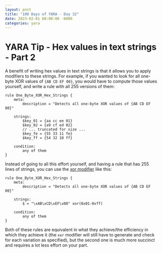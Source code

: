 ```yaml
---
layout: post
title: "100 Days of YARA - Day 32"
date: 2023-02-01 00:00:00 -0000
categories: yara
---
```


# YARA Tip - Hex values in text strings - Part 2
A benefit of writing hex values in text strings is that it allows you to apply modifiers to these strings. For example, if you wanted to look for all one-byte XOR values of `{AB CD EF 00}`, you would have to compute those values yourself, and write a rule with all 255 versions of them:
```
rule One_Byte_XOR_Hex_Strings {
    meta:
        description = "Detects all one-byte XOR values of {AB CD EF 00}"
    
    strings:
        $key_01 = {aa cc ee 01}
        $key_02 = {a9 cf ed 02}
        // ... truncated for size ...
        $key_fe = {55 33 11 fe}
        $key_ff = {54 32 10 ff}
        
    condition:
        any of them
}
```

Instead of going to all this effort yourself, and having a rule that has 255 lines of strings, you can use the [xor modifier](https://yara.readthedocs.io/en/stable/writingrules.html#xor-strings) like this:
```
rule One_Byte_XOR_Hex_Strings {
    meta:
        description = "Detects all one-byte XOR values of {AB CD EF 00}"
    
    strings:
        $ = "\xAB\xCD\xEF\x00" xor(0x01-0xff)
        
    condition:
        any of them
}
```

Both of these rules are equivalent in what they achieve/the efficiency in which they achieve it (the `xor` modifier will still have to generate and check for each variation as specified), but the second one is much more succinct and requires a lot less effort on your part.